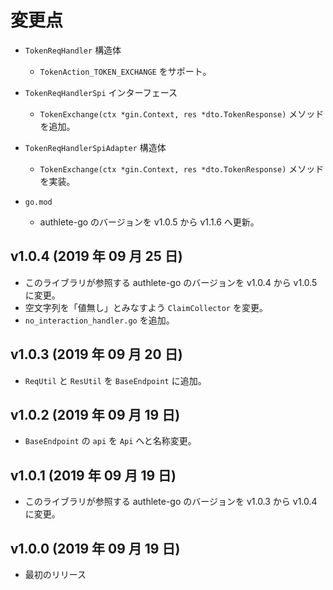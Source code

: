 変更点
======

- `TokenReqHandler` 構造体
    * `TokenAction_TOKEN_EXCHANGE` をサポート。

- `TokenReqHandlerSpi` インターフェース
    * `TokenExchange(ctx *gin.Context, res *dto.TokenResponse)` メソッドを追加。

- `TokenReqHandlerSpiAdapter` 構造体
    * `TokenExchange(ctx *gin.Context, res *dto.TokenResponse)` メソッドを実装。

- `go.mod`
    * authlete-go のバージョンを v1.0.5 から v1.1.6 へ更新。

v1.0.4 (2019 年 09 月 25 日)
----------------------------

- このライブラリが参照する authlete-go のバージョンを v1.0.4 から v1.0.5 に変更。
- 空文字列を「値無し」とみなすよう `ClaimCollector` を変更。
- `no_interaction_handler.go` を追加。

v1.0.3 (2019 年 09 月 20 日)
----------------------------

- `ReqUtil` と `ResUtil` を `BaseEndpoint` に追加。

v1.0.2 (2019 年 09 月 19 日)
----------------------------

- `BaseEndpoint` の `api` を `Api` へと名称変更。

v1.0.1 (2019 年 09 月 19 日)
----------------------------

- このライブラリが参照する authlete-go のバージョンを v1.0.3 から v1.0.4 に変更。

v1.0.0 (2019 年 09 月 19 日)
----------------------------

- 最初のリリース
